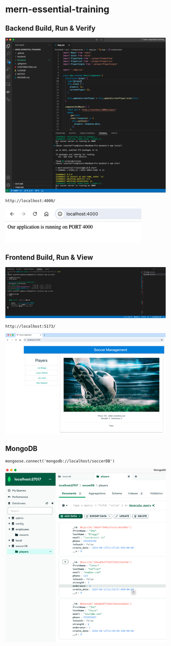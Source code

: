# mern-essential-training

## Backend Build, Run & Verify

![backend](./screenshots/backend.png?raw=true "backend build run")

```
http://localhost:4000/
```

![backend-index](./screenshots/backend-index.png?raw=true "backend verify")


## Frontend Build, Run & View

![frontend](./screenshots/frontend.png?raw=true "frontend build run")

```
http://localhost:5173/
```

![frontend-ui](./screenshots/frontend-ui.png?raw=true "frontend verify")

## MongoDB

```
mongoose.connect('mongodb://localhost/soccerDB')
```

![mongodb](./screenshots/mongodb.png?raw=true "mongodb")

